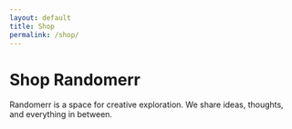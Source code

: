 ```yaml
---
layout: default
title: Shop
permalink: /shop/
---
```


# Shop Randomerr

Randomerr is a space for creative exploration. We share ideas, thoughts, and everything in between.

<div id="products-container"></div>

<div id="products-container"></div>

<script>
    // Fetch the products from products.json
    fetch('products.json')
        .then(response => response.json())
        .then(data => {
            const productsContainer = document.getElementById('products-container');
            data.result.forEach(product => {
                // Create a div element for each product
                const productDiv = document.createElement('div');
                productDiv.className = 'product';

                // Create an img element for the product image
                const img = document.createElement('img');
                img.src = product.image; // Use 'image' from your JSON data
                img.alt = product.title; // Use 'title' from your JSON data
                productDiv.appendChild(img);

                // Create a div element for the product title
                const titleDiv = document.createElement('div');
                titleDiv.className = 'product-title';
                titleDiv.textContent = product.title; // Use 'title' from your JSON data
                productDiv.appendChild(titleDiv);

                // Create a div element for the product description
                const descriptionDiv = document.createElement('div');
                descriptionDiv.className = 'product-description';
                descriptionDiv.textContent = product.description; // Use 'description' from your JSON data
                productDiv.appendChild(descriptionDiv);

                // Create a div element for the product price
                const priceDiv = document.createElement('div');
                priceDiv.className = 'product-price';
                priceDiv.textContent = `$${product.price}`; // Use 'price' from your JSON data
                productDiv.appendChild(priceDiv);

                // Append the product div to the products container
                productsContainer.appendChild(productDiv);
            });
        })
        .catch(error => console.error('Error loading products:', error));
</script>

